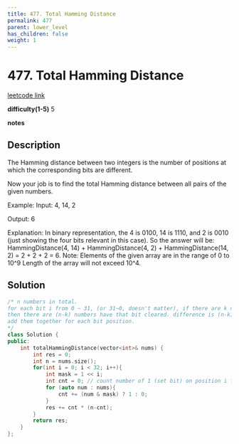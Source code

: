 ```yaml
---
title: 477. Total Hamming Distance
permalink: 477
parent: lower_level
has_children: false
weight: 1
---
```

# 477. Total Hamming Distance
[leetcode link](https://leetcode.com/problems/total-hamming-distance/)

**difficulty(1-5)** 
5

**notes**   


## Description
The Hamming distance between two integers is the number of positions at which the corresponding bits are different.

Now your job is to find the total Hamming distance between all pairs of the given numbers.

Example:
Input: 4, 14, 2

Output: 6

Explanation: In binary representation, the 4 is 0100, 14 is 1110, and 2 is 0010 (just
showing the four bits relevant in this case). So the answer will be:
HammingDistance(4, 14) + HammingDistance(4, 2) + HammingDistance(14, 2) = 2 + 2 + 2 = 6.
Note:
Elements of the given array are in the range of 0 to 10^9
Length of the array will not exceed 10^4.


## Solution
```c++
/* n numbers in total. 
for each bit i from 0 ~ 31, (or 31~0, doesn't matter), if there are k numbers have that bit set, 
then there are (n-k) numbers have that bit cleared. difference is (n-k)*k
add them together for each bit position.
*/
class Solution {
public:
    int totalHammingDistance(vector<int>& nums) {
        int res = 0;
        int n = nums.size();
        for(int i = 0; i < 32; i++){
            int mask = 1 << i;
            int cnt = 0; // count number of 1 (set bit) on position i for all numbers
            for (auto num : nums){
                cnt += (num & mask) ? 1 : 0;
            }
            res += cnt * (n-cnt);
        }
        return res;
    }
};
```


